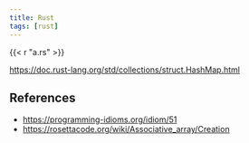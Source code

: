```yaml
---
title: Rust
tags: [rust]
---
```


{{< r "a.rs" >}}

<https://doc.rust-lang.org/std/collections/struct.HashMap.html>

## References

- <https://programming-idioms.org/idiom/51>
- <https://rosettacode.org/wiki/Associative_array/Creation>
